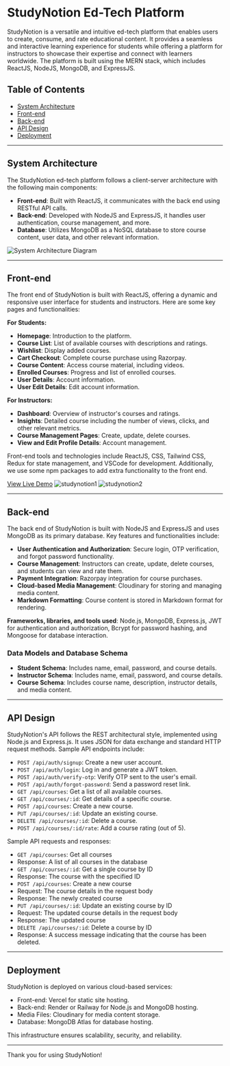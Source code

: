 # StudyNotion Ed-Tech Platform

StudyNotion is a versatile and intuitive ed-tech platform that enables users to create, consume, and rate educational content. It provides a seamless and interactive learning experience for students while offering a platform for instructors to showcase their expertise and connect with learners worldwide. The platform is built using the MERN stack, which includes ReactJS, NodeJS, MongoDB, and ExpressJS.

## Table of Contents

- [System Architecture](#system-architecture)
- [Front-end](#front-end)
- [Back-end](#back-end)
- [API Design](#api-design)
- [Deployment](#deployment)

---

## System Architecture

The StudyNotion ed-tech platform follows a client-server architecture with the following main components:

- **Front-end**: Built with ReactJS, it communicates with the back end using RESTful API calls.
- **Back-end**: Developed with NodeJS and ExpressJS, it handles user authentication, course management, and more.
- **Database**: Utilizes MongoDB as a NoSQL database to store course content, user data, and other relevant information.

![System Architecture Diagram](https://github.com/yashsarode45/StudyNotion-Mega-Project/assets/65209607/3a154827-641d-4269-b662-203afcfd7654)

---

## Front-end

The front end of StudyNotion is built with ReactJS, offering a dynamic and responsive user interface for students and instructors. Here are some key pages and functionalities:

**For Students:**

- **Homepage**: Introduction to the platform.
- **Course List**: List of available courses with descriptions and ratings.
- **Wishlist**: Display added courses.
- **Cart Checkout**: Complete course purchase using Razorpay.
- **Course Content**: Access course material, including videos.
- **Enrolled Courses**: Progress and list of enrolled courses.
- **User Details**: Account information.
- **User Edit Details**: Edit account information.

**For Instructors:**

- **Dashboard**: Overview of instructor's courses and ratings.
- **Insights**: Detailed course including the number of views, clicks, and other relevant metrics.
- **Course Management Pages**: Create, update, delete courses.
- **View and Edit Profile Details**: Account management.

Front-end tools and technologies include ReactJS, CSS, Tailwind CSS, Redux for state management, and VSCode for development.
Additionally, we use some npm packages to add extra functionality to the front end.

[View Live Demo](https://study-notion-kappa-seven.vercel.app/)
![studynotion1](https://github.com/yashsarode45/StudyNotion-Mega-Project/assets/65209607/ad992ea3-e257-404a-9d40-83183f7edfd3)
![studynotion2](https://github.com/yashsarode45/StudyNotion-Mega-Project/assets/65209607/87089177-e065-4b8a-8515-3af8e3aed4db)


---

## Back-end

The back end of StudyNotion is built with NodeJS and ExpressJS and uses MongoDB as its primary database. Key features and functionalities include:

- **User Authentication and Authorization**: Secure login, OTP verification, and forgot password functionality.
- **Course Management**: Instructors can create, update, delete courses, and students can view and rate them.
- **Payment Integration**: Razorpay integration for course purchases.
- **Cloud-based Media Management**: Cloudinary for storing and managing media content.
- **Markdown Formatting**: Course content is stored in Markdown format for rendering.

**Frameworks, libraries, and tools used**: Node.js, MongoDB, Express.js, JWT for authentication and authorization, Bcrypt for password hashing, and Mongoose for database interaction.

### Data Models and Database Schema

- **Student Schema**: Includes name, email, password, and course details.
- **Instructor Schema**: Includes name, email, password, and course details.
- **Course Schema**: Includes course name, description, instructor details, and media content.

---

## API Design

StudyNotion's API follows the REST architectural style, implemented using Node.js and Express.js. It uses JSON for data exchange and standard HTTP request methods. Sample API endpoints include:

- `POST /api/auth/signup`: Create a new user account.
- `POST /api/auth/login`: Log in and generate a JWT token.
- `POST /api/auth/verify-otp`: Verify OTP sent to the user's email.
- `POST /api/auth/forgot-password`: Send a password reset link.
- `GET /api/courses`: Get a list of all available courses.
- `GET /api/courses/:id`: Get details of a specific course.
- `POST /api/courses`: Create a new course.
- `PUT /api/courses/:id`: Update an existing course.
- `DELETE /api/courses/:id`: Delete a course.
- `POST /api/courses/:id/rate`: Add a course rating (out of 5).

Sample API requests and responses:
- `GET /api/courses`: Get all courses
- Response: A list of all courses in the database
- `GET /api/courses/:id`: Get a single course by ID
- Response: The course with the specified ID
- `POST /api/courses`: Create a new course
- Request: The course details in the request body
- Response: The newly created course
- `PUT /api/courses/:id`: Update an existing course by ID
- Request: The updated course details in the request body
- Response: The updated course
- `DELETE /api/courses/:id`: Delete a course by ID
- Response: A success message indicating that the course has been deleted.

---

## Deployment

StudyNotion is deployed on various cloud-based services:

- Front-end: Vercel for static site hosting.
- Back-end: Render or Railway for Node.js and MongoDB hosting.
- Media Files: Cloudinary for media content storage.
- Database: MongoDB Atlas for database hosting.

This infrastructure ensures scalability, security, and reliability.

---

Thank you for using StudyNotion!


